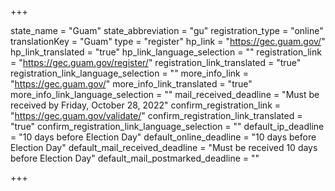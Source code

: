 +++

state_name = "Guam"
state_abbreviation = "gu"
registration_type = "online"
translationKey = "Guam"
type = "register"
hp_link = "https://gec.guam.gov/"
hp_link_translated = "true"
hp_link_language_selection = ""
registration_link = "https://gec.guam.gov/register/"
registration_link_translated = "true"
registration_link_language_selection = ""
more_info_link = "https://gec.guam.gov/"
more_info_link_translated = "true"
more_info_link_language_selection = ""
mail_received_deadline = "Must be received by Friday, October 28, 2022"
confirm_registration_link = "https://gec.guam.gov/validate/"
confirm_registration_link_translated = "true"
confirm_registration_link_language_selection = ""
default_ip_deadline = "10 days before Election Day"
default_online_deadline = "10 days before Election Day"
default_mail_received_deadline = "Must be received 10 days before Election Day"
default_mail_postmarked_deadline = ""

+++